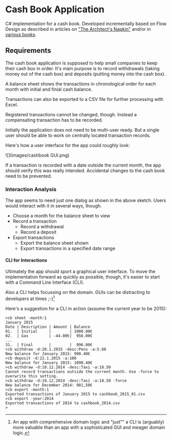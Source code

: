 # Cash Book Application
C# implementation for a cash book. Developed incrementally based on Flow Design as described in articles on ["The Architect's Napkin"](http://geekswithblogs.net/theArchitectsNapkin/default.aspx) and/or in [various books](https://leanpub.com/u/ralfw).

## Requirements
The cash book application is supposed to help small companies to keep their cash box in order. It's main purpose is to record withdrawals (taking money out of the cash box) and deposits (putting money into the cash box).

A balance sheet shows the transactions in chronological order for each month with initial and finial cash balance.

Transactions can also be exported to a CSV file for further processing with Excel.

Registered transactions cannot be changed, though. Instead a compensating transaction has to be recorded.

Initially the application does not need to be multi-user ready. But a single user should be able to work on centrally located transaction records.

Here's how a user interface for the app could roughly look:

![](images/cashbook GUI.png)

If a transaction is recorded with a date outside the current month, the app should verify this was really intended. Accidental changes to the cash book need to be prevented.

### Interaction Analysis
The app seems to need just one dialog as shown in the above sketch. Users would interact with it in several ways, though.

* Choose a month for the balance sheet to view
* Record a transaction
  * Record a withdrawal
  * Record a deposit
* Export transactions
  * Export the balance sheet shown
  * Export transactions in a specified date range

#### CLI for Interactions
Ultimately the app should sport a graphical user interface. To move the implementation forward as quickly as possible, though, it's easier to start with a Command Line Interface (CLI).

Also a CLI helps focussing on the domain. GUIs can be distracting to developers at times ;-)[^f_CLIvalue]

[^f_CLIvalue]: An app with comprehensive domain logic and "just"" a CLI is (arguably) more valuable than an app with a sophisticated GUI and meager domain logic.

Here's a suggestion for a CLI in action (assume the current year to be 2015):

```
>cb sheet -month:1
January 2015
Date | Description | Amount | Balance
01.  | Initial     |        | 1000.00€
02.  | Gas         | -44.00€|  956.00€
...
31.  | Final       |        |  996.00€
>cb withdraw -d:20.1.2015 -desc:Pens -a:5.60
New balance for January 2015: 990.40€
>cb deposit -d:22.1.2015 -a:100
New balance for January 2015: 1090.40€
>cb withdraw -d:10.12.2014 -desc:Taxi -a:18.50
Cannot record transactions outside the current month. Use -force to overwrite this setting.
>cb withdraw -d:10.12.2014 -desc:Taxi -a:18.50 -force
New balance for December 2014: 981,50€
>cb export -month:1
Exported transactions of January 2015 to cashbook_2015_01.csv
>cb export -year:2014
Exported transactions of 2014 to cashbook_2014.csv
>
```
